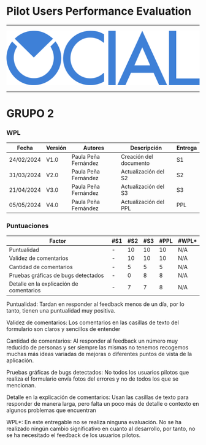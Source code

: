 # Pilot Users Performance Evaluation
---

<MDXLayout>
  <img src="https://github.com/ispp-2324-ocial/KB/blob/main/assets/Texto_Ocial.png?raw=true" alt="Texto_Ocial" className="img-centered img-custom-height" />
</MDXLayout>

---

# GRUPO 2

### WPL
| Fecha      | Versión | Autores|Descripción                                        | Entrega |
|------------|---------|---|--------------------------------------------------------|---------|
| 24/02/2024 | V1.0    | Paula Peña Fernández | Creación del documento              | S1      |
| 31/03/2024 | V2.0    | Paula Peña Fernández | Actualización del S2                | S2      |
| 21/04/2024 | V3.0    | Paula Peña Fernández | Actualización del S3                | S3      |
| 05/05/2024 | V4.0    | Paula Peña Fernández | Actualización del PPL               | PPL     |




### Puntuaciones

| Factor                                 | #S1 | #S2 | #S3 | #PPL | #WPL*|
|----------------------------------------|-----|-----|-----|------|------|
| Puntualidad                            |  -  |  10 |  10 |  10  |  N/A |
| Validez de comentarios                 |  -  |  10 |  10 | 10   |  N/A |
| Cantidad de comentarios                |  -  |  5  |   5 |    5 |  N/A |
| Pruebas gráficas de bugs detectados    |  -  |  0  |   8 |  8   |  N/A |
| Detalle en la explicación de comentarios | - |  7  |   7 |   8  |  N/A |


Puntualidad: Tardan en responder al feedback menos de un día, por lo tanto, tienen una puntualidad muy positiva.

Validez de comentarios: Los comentarios en las casillas de texto del formulario son claros y sencillos de entender

Cantidad de comentarios: Al responder al feedback un número muy reducido de personas y ser siempre las mismas no tenemos recogemos muchas más ideas variadas de mejoras o diferentes puntos de vista de la aplicación.

Pruebas gráficas de bugs detectados: No todos los usuarios pilotos que realiza el formulario envía fotos del errores y no de todos los que se mencionan.

Detalle en la explicación de comentarios: Usan las casillas de texto para responder de manera larga, pero falta un poco más de detalle o contexto en algunos problemas que encuentran

WPL*: En este entregable no se realiza ninguna evaluación. No se ha realizado ningún cambio significativo en cuanto al desarrollo, por tanto, no se ha necesitado el feedback de los usuarios pilotos.